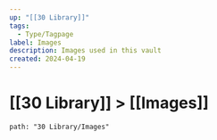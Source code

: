 ```yaml
---
up: "[[30 Library]]"
tags:
  - Type/Tagpage
label: Images
description: Images used in this vault
created: 2024-04-19
---
```

# [[30 Library]] > [[Images]]


```img-gallery
path: "30 Library/Images"
```

